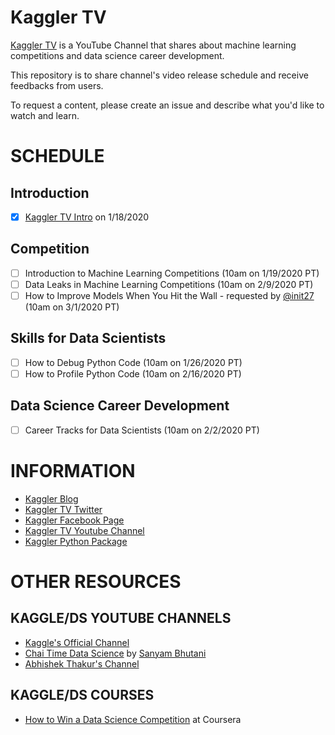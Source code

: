 # Kaggler TV
[Kaggler TV](https://www.youtube.com/channel/UCI8Y-po83Y4LLnIdAe_cmNA/) is a YouTube Channel that shares about machine learning competitions and data science career development.

This repository is to share channel's video release schedule and receive feedbacks from users.

To request a content, please create an issue and describe what you'd like to watch and learn.

# SCHEDULE

## Introduction
- [x] [Kaggler TV Intro](https://www.youtube.com/playlist?list=PLFXBBYbamrKk7eo3fzeKnV_RQqx9bYYx5) on 1/18/2020

## Competition
- [ ] Introduction to Machine Learning Competitions (10am on 1/19/2020 PT)
- [ ] Data Leaks in Machine Learning Competitions (10am on 2/9/2020 PT)
- [ ] How to Improve Models When You Hit the Wall - requested by [@init27](https://github.com/init27) (10am on 3/1/2020 PT)

## Skills for Data Scientists
- [ ] How to Debug Python Code (10am on 1/26/2020 PT)
- [ ] How to Profile Python Code (10am on 2/16/2020 PT)

## Data Science Career Development
- [ ] Career Tracks for Data Scientists (10am on 2/2/2020 PT)

# INFORMATION
* [Kaggler Blog](https://kaggler.com)
* [Kaggler TV Twitter](https://twitter.com/kagglertv)
* [Kaggler Facebook Page](https://www.facebook.com/Kaggler/)
* [Kaggler TV Youtube Channel](https://www.youtube.com/channel/UCI8Y-po83Y4LLnIdAe_cmNA/)
* [Kaggler Python Package](https://github.com/jeongyoonlee/Kaggler)

# OTHER RESOURCES

## KAGGLE/DS YOUTUBE CHANNELS
* [Kaggle's Official Channel](https://www.youtube.com/channel/UCSNeZleDn9c74yQc-EKnVTA)
* [Chai Time Data Science](https://www.youtube.com/channel/UCRjtBP-o5FbgRzX2BHQEFtQ) by [Sanyam Bhutani](https://www.kaggle.com/init27)
* [Abhishek Thakur's Channel](https://www.youtube.com/channel/UCBPRJjIWfyNG4X-CRbnv78A)

## KAGGLE/DS COURSES
* [How to Win a Data Science Competition](https://coursera.org/learn/competitive-data-science) at Coursera
